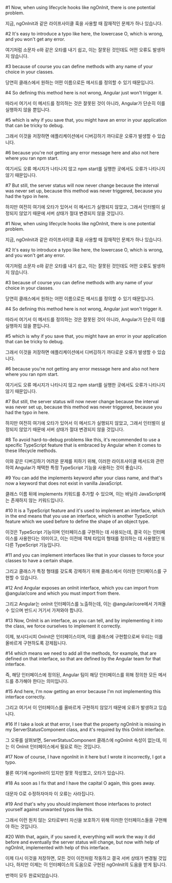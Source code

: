 #1
Now,
when using lifecycle hooks
like ngOnInit,
there is one potential problem.

지금,
ngOnInit과 같은
라이프사이클 훅을 사용할 때
잠재적인 문제가 하나 있습니다.

#2
It's easy to introduce a typo
like here,
the lowercase O,
which is wrong,
and you won't get any error.

여기처럼
소문자 o와 같은
오타를 내기 쉽고,
이는 잘못된 것인데도
어떤 오류도 발생하지 않습니다.

#3
because of course you can define methods
with any name of your choice
in your classes.

당연히 클래스에서
원하는 어떤 이름으로든
메서드를 정의할 수 있기 때문입니다.

#4
So defining this method here is not wrong,
Angular just won't trigger it.

따라서 여기서 이 메서드를 정의하는 것은 잘못된 것이 아니라,
Angular가 단순히 이를 실행하지 않을 뿐입니다.

#5
which is why if you save that,
you might have an error in your application
that can be tricky to debug.

그래서 이것을 저장하면
애플리케이션에서
디버깅하기 까다로운
오류가 발생할 수 있습니다.

#6
because you're not getting any error message here
and also not here
where you ran npm start.

여기서도 오류 메시지가 나타나지 않고
npm start를 실행한 곳에서도
오류가 나타나지 않기 때문입니다.

#7
But still,
the server status will now never change
because the interval was never set up,
because this method was never triggered,
because you had the typo in here.

하지만 여전히
여기에 오타가 있어서
이 메서드가 실행되지 않았고,
그래서 인터벌이 설정되지 않았기 때문에
서버 상태가 절대 변경되지 않을 것입니다.

#1
Now,
when using lifecycle hooks
like ngOnInit,
there is one potential problem.

지금,
ngOnInit과 같은
라이프사이클 훅을 사용할 때
잠재적인 문제가 하나 있습니다.

#2
It's easy to introduce a typo
like here,
the lowercase O,
which is wrong,
and you won't get any error.

여기처럼
소문자 o와 같은
오타를 내기 쉽고,
이는 잘못된 것인데도
어떤 오류도 발생하지 않습니다.

#3
because of course you can define methods
with any name of your choice
in your classes.

당연히 클래스에서
원하는 어떤 이름으로든
메서드를 정의할 수 있기 때문입니다.

#4
So defining this method here is not wrong,
Angular just won't trigger it.

따라서 여기서 이 메서드를 정의하는 것은 잘못된 것이 아니라,
Angular가 단순히 이를 실행하지 않을 뿐입니다.

#5
which is why if you save that,
you might have an error in your application
that can be tricky to debug.

그래서 이것을 저장하면
애플리케이션에서
디버깅하기 까다로운
오류가 발생할 수 있습니다.

#6
because you're not getting any error message here
and also not here
where you ran npm start.

여기서도 오류 메시지가 나타나지 않고
npm start를 실행한 곳에서도
오류가 나타나지 않기 때문입니다.

#7
But still,
the server status will now never change
because the interval was never set up,
because this method was never triggered,
because you had the typo in here.

하지만 여전히
여기에 오타가 있어서
이 메서드가 실행되지 않았고,
그래서 인터벌이 설정되지 않았기 때문에
서버 상태가 절대 변경되지 않을 것입니다.

#8
To avoid hard-to-debug problems like this,
it's recommended to use a specific TypeScript feature
that is embraced by Angular
when it comes to these lifecycle methods.

이와 같은 디버깅하기 어려운 문제를 피하기 위해,
이러한 라이프사이클 메서드와 관련하여
Angular가 채택한
특정 TypeScript 기능을 사용하는 것이 좋습니다.

#9
You can add the implements keyword after your class name,
and that's now a keyword
that does not exist in vanilla JavaScript.

클래스 이름 뒤에 implements 키워드를 추가할 수 있으며,
이는 바닐라 JavaScript에는
존재하지 않는 키워드입니다.

#10
It is a TypeScript feature
and it's used to implement an interface,
which in the end means that you use an interface,
which is another TypeScript feature
which we used before to define the shape of an object type.

이것은 TypeScript 기능이며
인터페이스를 구현하는 데 사용되는데,
결국 이는 인터페이스를 사용한다는 의미이고,
이는 이전에 객체 타입의 형태를 정의하는 데
사용했던 또 다른 TypeScript 기능입니다.

#11
and you can implement interfaces like that in your classes
to force your classes to have a certain shape.

그리고 클래스가 특정 형태를 갖도록
강제하기 위해
클래스에서 이러한 인터페이스를 구현할 수 있습니다.

#12
And Angular exposes an onInit interface,
which you can import from @angular/core
and which you must import from there.

그리고 Angular는 onInit 인터페이스를 노출하는데,
이는 @angular/core에서 가져올 수 있으며
반드시 거기서 가져와야 합니다.

#13
Now, OnInit is an interface, as you can tell,
and by implementing it into the class,
we force ourselves to implement it correctly.

이제, 보시다시피 OnInit은 인터페이스이며,
이를 클래스에 구현함으로써
우리는 이를 올바르게 구현하도록 강제됩니다.

#14
which means we need to add all the methods, for example,
that are defined on that interface,
so that are defined by the Angular team for that interface.

즉, 해당 인터페이스에 정의된,
Angular 팀이 해당 인터페이스를 위해 정의한
모든 메서드를 추가해야 한다는 의미입니다.

#15
And here, I'm now getting an error
because I'm not implementing this interface correctly.

그리고 여기서
이 인터페이스를 올바르게 구현하지 않았기 때문에
오류가 발생하고 있습니다.

#16
If I take a look at that error,
I see that the property ngOnInit
is missing in my ServerStatusComponent class,
and it's required by this OnInit interface.

그 오류를 살펴보면,
ServerStatusComponent 클래스에
ngOnInit 속성이 없는데,
이는 이 OnInit 인터페이스에서 필요로 하는 것입니다.

#17
Now of course, I have ngonInit in it here
but I wrote it incorrectly, I got a typo.

물론 여기에 ngonInit이 있지만
잘못 작성했고, 오타가 있습니다.

#18
As soon as I fix that
and I have the capital O again, this goes away.

대문자 O로 수정하자마자
이 오류는 사라집니다.

#19
And that's why you should implement those interfaces
to protect yourself against unwanted typos like this.

그래서 이런 원치 않는 오타로부터
자신을 보호하기 위해
이러한 인터페이스들을 구현해야 하는 것입니다.

#20
With that, again, if you saved it,
everything will work the way it did before
and eventually the server status will change,
but now with help of ngOnInit,
implemented with help of this interface.

이제 다시 이것을 저장하면,
모든 것이 이전처럼 작동하고
결국 서버 상태가 변경될 것입니다,
하지만 이제는 이 인터페이스의 도움으로
구현된 ngOnInit의 도움을 받게 됩니다.

번역이 모두 완료되었습니다.
